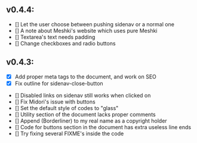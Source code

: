 ## v0.4.4:
  - [] Let the user choose between pushing sidenav or a normal one
  - [] A note about Meshki's website which uses pure Meshki
  - [] Textarea's text needs padding
  - [] Change checkboxes and radio buttons

## v0.4.3:
  - [x] Add proper meta tags to the document, and work on SEO
  - [x] Fix outline for sidenav-close-button
  - [] Disabled links on sidenav still works when clicked on
  - [] Fix Midori's issue with buttons
  - [] Set the default style of codes to "glass"
  - [] Utility section of the document lacks proper comments
  - [] Append (Borderliner) to my real name as a copyright holder
  - [] Code for buttons section in the document has extra useless line ends
  - [] Try fixing several FIXME's inside the code
